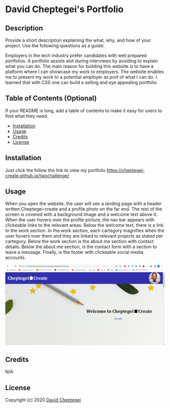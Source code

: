 # David Cheptegei's Portfolio

## Description

Provide a short description explaining the what, why, and how of your project. Use the following questions as a guide:

Employers in the tech industry prefer candidates with well prepared portfolios. A portfolio assists alot during interviews by avoiding to explain what you can do. The main reason for building this website is to have a platform where I can showcase my work to employers. The website enables me to present my work to a potential employer as prof of what I can do. I learned that with CSS one can build a selling and eye appealing portfolio.

## Table of Contents (Optional)

If your README is long, add a table of contents to make it easy for users to find what they need.

- [Installation](#installation)
- [Usage](#usage)
- [Credits](#credits)
- [License](#license)

## Installation

Just click the follow the link to view my portfolio https://cheptegei-create.github.io/twochallenge/

## Usage

When you open the website, the user will see a landing page with a header written Cheptegei-create and a profile photo on the far end. The rest of the screen is covered with a background image and a welcome text above it. When the user hovers over the profile picture, the nav bar appears with clickeable links to the relevant areas. Below the welcome text, there is a link to the work section. In the work section, each cartegory magnifies when the user hovers over them and they are linked to relevant projects as stated per cartegory. Below the work section is the about me section with contact details. Below the about me section, is the contact form with a section to leave a message. Finally, is the footer with clickeable social media accounts.

![David Cheptegei's Portfolio website contains a landing page with a header and a background image with a welcome note above it. The header has links to the various sections](./assets/images/screenshot.png)

## Credits

N/A

## License

Copyright (c) 2020 [David Cheptegei](https://github.com/cheptegei-create)
